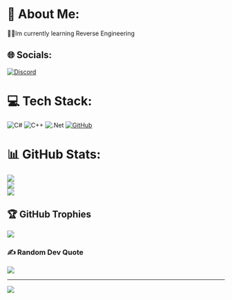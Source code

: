 # 💫 About Me:
👩‍💻Im currently learning Reverse Engineering


## 🌐 Socials:
[![Discord](https://img.shields.io/badge/Discord-%237289DA.svg?logo=discord&logoColor=white)](https://discord.com/users/1256184644651716668/) 

# 💻 Tech Stack:
![C#](https://img.shields.io/badge/c%23-%23239120.svg?style=for-the-badge&logo=csharp&logoColor=white) ![C++](https://img.shields.io/badge/c++-%2300599C.svg?style=for-the-badge&logo=c%2B%2B&logoColor=white) ![.Net](https://img.shields.io/badge/.NET-5C2D91?style=for-the-badge&logo=.net&logoColor=white) [![GitHub](https://img.shields.io/badge/github-%23121011.svg?style=for-the-badge&logo=github&logoColor=white)](https://github.com/Cheetah0xf)
# 📊 GitHub Stats:
![](https://github-readme-stats.vercel.app/api?username=Cheetah0xf&theme=dark&hide_border=false&include_all_commits=true&count_private=true)<br/>
![](https://github-readme-streak-stats.herokuapp.com/?user=Cheetah0xf&theme=dark&hide_border=false)<br/>
![](https://github-readme-stats.vercel.app/api/top-langs/?username=Cheetah0xf&theme=dark&hide_border=false&include_all_commits=true&count_private=true&layout=compact)

## 🏆 GitHub Trophies
![](https://github-profile-trophy.vercel.app/?username=Cheetah0xf&theme=radical&no-frame=false&no-bg=true&margin-w=4)

### ✍️ Random Dev Quote
![](https://quotes-github-readme.vercel.app/api?type=horizontal&theme=radical)

---
[![](https://visitcount.itsvg.in/api?id=Cheetah0xf&icon=0&color=0)](https://visitcount.itsvg.in)

<!-- Proudly created with GPRM ( https://gprm.itsvg.in ) -->
